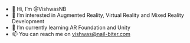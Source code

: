 - 👋 Hi, I’m @VishwasNB
- 👀 I’m interested in Augmented Reality, Virtual Reality and Mixed Reality Development
- 🌱 I’m currently learning AR Foundation and Unity
- 📫 You can reach me on vishwas@nail-biter.com

<!---
VishwasNB/VishwasNB is a ✨ special ✨ repository because its `README.md` (this file) appears on your GitHub profile.
You can click the Preview link to take a look at your changes.
--->
